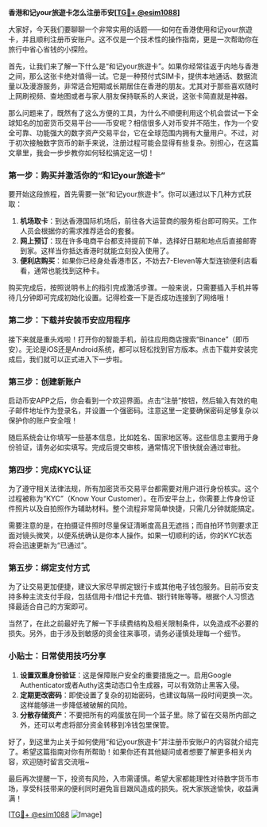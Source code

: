 **香港和记your旅遊卡怎么注册币安[[TG💪+ @esim1088](https://t.me/s/esim1088)]**

大家好，今天我们要聊聊一个非常实用的话题——如何在香港使用和记your旅遊卡，并且顺利注册币安账户。这不仅是一个技术性的操作指南，更是一次帮助你在旅行中省心省钱的小探险。

首先，让我们来了解一下什么是“和记your旅遊卡”。如果你经常往返于内地与香港之间，那么这张卡绝对值得一试。它是一种预付式SIM卡，提供本地通话、数据流量以及漫游服务，非常适合短期或长期居住在香港的朋友。尤其对于那些喜欢随时上网刷视频、查地图或者与家人朋友保持联系的人来说，这张卡简直就是神器。

那么问题来了，既然有了这么方便的工具，为什么不顺便利用这个机会尝试一下全球知名的加密货币交易平台——币安呢？相信很多人对币安并不陌生，作为一个安全可靠、功能强大的数字资产交易平台，它在全球范围内拥有大量用户。不过，对于初次接触数字货币的新手来说，注册过程可能会显得有些复杂。别担心，在这篇文章里，我会一步步教你如何轻松搞定这一切！

### 第一步：购买并激活你的“和记your旅遊卡”

要开始这段旅程，首先需要一张“和记your旅遊卡”。你可以通过以下几种方式获取：

1. **机场取卡**：到达香港国际机场后，前往各大运营商的服务柜台即可购买。工作人员会根据你的需求推荐适合的套餐。
2. **网上预订**：现在许多电商平台都支持提前下单，选择好日期和地点后直接邮寄到家。这样当你抵达香港时就能立刻投入使用了。
3. **便利店购买**：如果你已经身处香港市区，不妨去7-Eleven等大型连锁便利店看看，通常也能找到这种卡。

购买完成后，按照说明书上的指引完成激活步骤。一般来说，只需要插入手机并等待几分钟即可完成初始化设置。记得检查一下是否成功连接到了网络哦！

### 第二步：下载并安装币安应用程序

接下来就是重头戏啦！打开你的智能手机，前往应用商店搜索“Binance”（即币安）。无论是iOS还是Android系统，都可以轻松找到官方版本。点击下载并安装完成后，我们就可以正式进入下一步啦。

### 第三步：创建新账户

启动币安APP之后，你会看到一个欢迎界面。点击“注册”按钮，然后输入有效的电子邮件地址作为登录名，并设置一个强密码。注意这里一定要确保密码足够复杂以保护你的账户安全哦！

随后系统会让你填写一些基本信息，比如姓名、国家地区等。这些信息主要用于身份验证，请务必如实填写。完成后提交审核，通常情况下很快就会通过审批。

### 第四步：完成KYC认证

为了遵守相关法律法规，所有加密货币交易平台都需要对用户进行身份核实。这个过程被称为“KYC”（Know Your Customer）。在币安平台上，你需要上传身份证件照片以及自拍照作为辅助材料。整个流程非常简单快捷，只需几分钟就能搞定。

需要注意的是，在拍摄证件照时尽量保证清晰度高且无遮挡；而自拍环节则要求正面对镜头微笑，以便系统确认是你本人操作。如果一切顺利的话，你的KYC状态将会迅速更新为“已通过”。

### 第五步：绑定支付方式

为了让交易更加便捷，建议大家尽早绑定银行卡或其他电子钱包服务。目前币安支持多种主流支付手段，包括信用卡/借记卡充值、银行转账等等。根据个人习惯选择最适合自己的方案即可。

当然了，在此之前最好先了解一下手续费结构及相关限制条件，以免造成不必要的损失。另外，由于涉及到敏感的资金往来事项，请务必谨慎处理每一个细节。

### 小贴士：日常使用技巧分享

1. **设置双重身份验证**：这是保障账户安全的重要措施之一。启用Google Authenticator或者Authy这类动态口令生成器，可以有效防止黑客入侵。
2. **定期更改密码**：即使设置了复杂的初始密码，也建议每隔一段时间更换一次。这样能够进一步降低被破解的风险。
3. **分散存储资产**：不要把所有的鸡蛋放在同一个篮子里。除了留在交易所内部之外，还可以考虑将部分资金转移到冷钱包里保管。

好了，到这里为止关于如何使用“和记your旅遊卡”并注册币安账户的内容就介绍完了。希望这篇指南对你有所帮助！如果你还有其他疑问或者想要了解更多相关内容，欢迎随时留言交流哦~

最后再次提醒一下，投资有风险，入市需谨慎。希望大家都能理性对待数字货币市场，享受科技带来的便利同时避免盲目跟风造成的损失。祝大家旅途愉快，收益满满！

[[TG💪+ @esim1088](https://t.me/s/esim1088) ![Image](https://i.postimg.cc/4NQfJmqS/Snipaste-2025-05-13-00-14-12.png)]